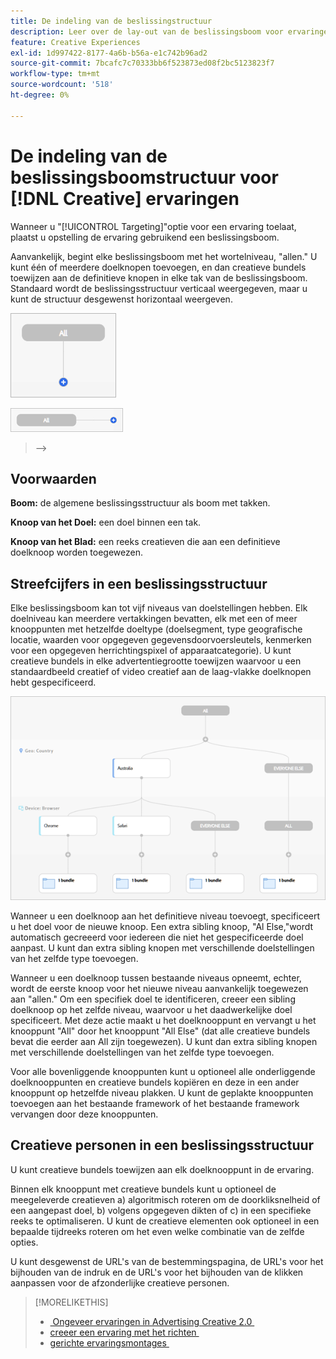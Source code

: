 ```yaml
---
title: De indeling van de beslissingstructuur
description: Leer over de lay-out van de beslissingsboom voor ervaringen met het richten.
feature: Creative Experiences
exl-id: 1d997422-8177-4a6b-b56a-e1c742b96ad2
source-git-commit: 7bcafc7c70333bb6f523873ed08f2bc5123823f7
workflow-type: tm+mt
source-wordcount: '518'
ht-degree: 0%

---
```


# De indeling van de beslissingsboomstructuur voor [!DNL Creative] ervaringen

Wanneer u &quot;[!UICONTROL Targeting]&quot;optie voor een ervaring toelaat, plaatst u opstelling de ervaring gebruikend een beslissingsboom.

Aanvankelijk, begint elke beslissingsboom met het wortelniveau, &quot;allen.&quot; U kunt één of meerdere doelknopen toevoegen, en dan creatieve bundels toewijzen aan de definitieve knopen in elke tak van de beslissingsboom. Standaard wordt de beslissingsstructuur verticaal weergegeven, maar u kunt de structuur desgewenst horizontaal weergeven.

![&#x200B; Voorbeeld van een verticale besluitvormingsboom zonder doelstellingen &#x200B;](/help/creative/assets/experience-decision-tree-no-targets.png " Voorbeeld van een verticale besluitvormingsboom zonder doelstellingen ")

![&#x200B; Voorbeeld van een horizontale besluitvormingsboom zonder doelstellingen &#x200B;](/help/creative/assets/experience-decision-tree-no-targets-horizontal.png " Voorbeeld van een horizontale besluitvormingsboom zonder doelstellingen ")

<!--
>[!NOTE]
>
>You can optionally assign creative bundles to the root level, without targets. However, the [XXXX workflow](experience-create-no-targeting.md) XXXXX is better XXX.<!-- Explain the diff and why to choose the other option. -->
>—>

## Voorwaarden

**Boom:** de algemene beslissingsstructuur als boom met takken.

**Knoop van het Doel:** een doel binnen een tak.

**Knoop van het Blad:** een reeks creatieven die aan een definitieve doelknoop worden toegewezen.

## Streefcijfers in een beslissingsstructuur

Elke beslissingsboom kan tot vijf niveaus van doelstellingen hebben. Elk doelniveau kan meerdere vertakkingen bevatten, elk met een of meer knooppunten met hetzelfde doeltype (doelsegment, type geografische locatie, waarden voor opgegeven gegevensdoorvoersleutels, kenmerken voor een opgegeven herrichtingspixel of apparaatcategorie). U kunt creatieve bundels in elke advertentiegrootte toewijzen waarvoor u een standaardbeeld creatief of video creatief aan de laag-vlakke doelknopen hebt gespecificeerd.

![&#x200B; Voorbeeld van een besluitvormingsboom met doelstellingen &#x200B;](/help/creative/assets/experience-decision-tree.png " Voorbeeld van een besluitvormingsboom met doelstellingen ")

Wanneer u een doelknoop aan het definitieve niveau toevoegt, specificeert u het doel voor de nieuwe knoop. Een extra sibling knoop, &quot;Al Else,&quot;wordt automatisch gecreeerd voor iedereen die niet het gespecificeerde doel aanpast. U kunt dan extra sibling knopen met verschillende doelstellingen van het zelfde type toevoegen.

Wanneer u een doelknoop tussen bestaande niveaus opneemt, echter, wordt de eerste knoop voor het nieuwe niveau aanvankelijk toegewezen aan &quot;allen.&quot; Om een specifiek doel te identificeren, creeer een sibling doelknoop op het zelfde niveau, waarvoor u het daadwerkelijke doel specificeert. Met deze actie maakt u het doelknooppunt en vervangt u het knooppunt &quot;All&quot; door het knooppunt &quot;All Else&quot; (dat alle creatieve bundels bevat die eerder aan All zijn toegewezen). U kunt dan extra sibling knopen met verschillende doelstellingen van het zelfde type toevoegen.

Voor alle bovenliggende knooppunten kunt u optioneel alle onderliggende doelknooppunten en creatieve bundels kopiëren en deze in een ander knooppunt op hetzelfde niveau plakken. U kunt de geplakte knooppunten toevoegen aan het bestaande framework of het bestaande framework vervangen door deze knooppunten.

## Creatieve personen in een beslissingsstructuur

U kunt creatieve bundels toewijzen aan elk doelknooppunt in de ervaring.

Binnen elk knooppunt met creatieve bundels kunt u optioneel de meegeleverde creatieven a) algoritmisch roteren om de doorkliksnelheid of een aangepast doel, b) volgens opgegeven dikten of c) in een specifieke reeks te optimaliseren. U kunt de creatieve elementen ook optioneel in een bepaalde tijdreeks roteren om het even welke combinatie van de zelfde opties.

U kunt desgewenst de URL&#39;s van de bestemmingspagina, de URL&#39;s voor het bijhouden van de indruk en de URL&#39;s voor het bijhouden van de klikken aanpassen voor de afzonderlijke creatieve personen. <!-- Not in the UI as of 1/31: For flexible HTML5 creatives, you can customize any of the flexible attributes. -->

>[!MORELIKETHIS]
>
>* [&#x200B; Ongeveer ervaringen in Advertising Creative 2.0 &#x200B;](experience-about.md)
>* [&#x200B; creeer een ervaring met het richten &#x200B;](/help/creative/experiences/experience-create-targeting.md)
>* [&#x200B; gerichte ervaringsmontages &#x200B;](/help/creative/experiences/experience-settings-targeting.md)
